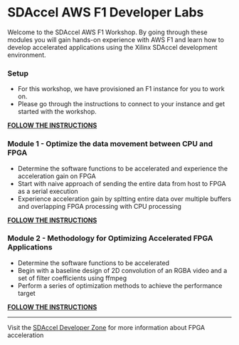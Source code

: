 # SDAccel AWS F1 Developer Labs
Welcome to the SDAccel AWS F1 Workshop. By going through these modules you will gain hands-on experience with AWS F1 and learn how to develop accelerated applications using the Xilinx SDAccel development environment.

### Setup
* For this workshop, we have provisioned an F1 instance for you to work on.
* Please go through the instructions to connect to your instance and get started with the workshop.

[**FOLLOW THE INSTRUCTIONS**](./setup/instructions.md)

### Module 1 - Optimize the data movement between CPU and FPGA
* Determine the software functions to be accelerated and experience the acceleration gain on FPGA
* Start with naive approach of sending the entire data from host to FPGA as a serial execution
* Experience acceleration gain by spltting entire data over multiple buffers and overlapping FPGA processing with CPU processing

[**FOLLOW THE INSTRUCTIONS**](./modules/module_01/README.md)

### Module 2 - Methodology for Optimizing Accelerated FPGA Applications
* Determine the software functions to be accelerated
* Begin with a baseline design of 2D convolution of an RGBA video and a set of filter coefficients using ffmpeg
* Perform a series of optimization methods to achieve the performance target

[**FOLLOW THE INSTRUCTIONS**](./modules/module_02/README.md)

---------------------------------------

Visit the [SDAccel Developer Zone](https://www.xilinx.com/products/design-tools/software-zone/sdaccel.html) for more information about FPGA acceleration
